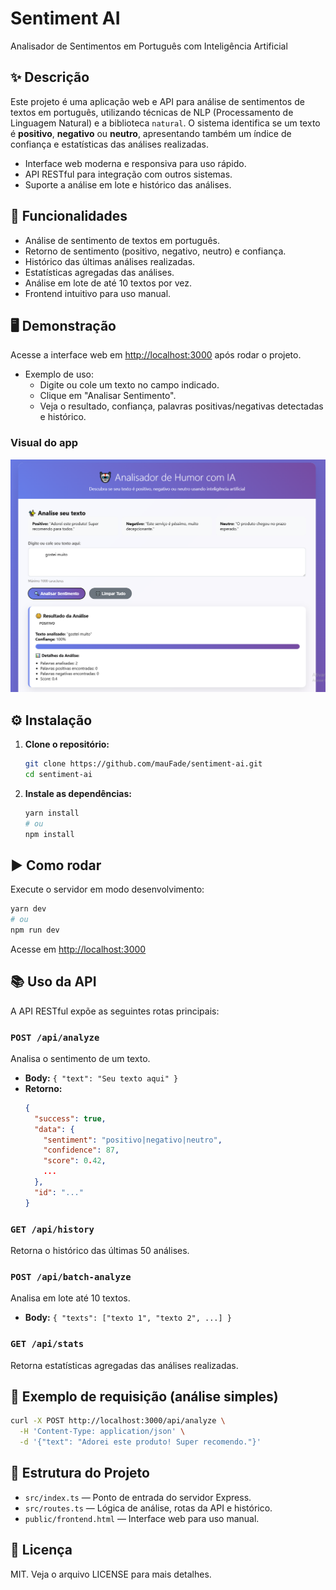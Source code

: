 # Sentiment AI

Analisador de Sentimentos em Português com Inteligência Artificial

## ✨ Descrição

Este projeto é uma aplicação web e API para análise de sentimentos de textos em português, utilizando técnicas de NLP (Processamento de Linguagem Natural) e a biblioteca `natural`. O sistema identifica se um texto é **positivo**, **negativo** ou **neutro**, apresentando também um índice de confiança e estatísticas das análises realizadas.

- Interface web moderna e responsiva para uso rápido.
- API RESTful para integração com outros sistemas.
- Suporte a análise em lote e histórico das análises.

## 🚀 Funcionalidades

- Análise de sentimento de textos em português.
- Retorno de sentimento (positivo, negativo, neutro) e confiança.
- Histórico das últimas análises realizadas.
- Estatísticas agregadas das análises.
- Análise em lote de até 10 textos por vez.
- Frontend intuitivo para uso manual.

## 🖥️ Demonstração

Acesse a interface web em [http://localhost:3000](http://localhost:3000) após rodar o projeto.

- Exemplo de uso:
  - Digite ou cole um texto no campo indicado.
  - Clique em "Analisar Sentimento".
  - Veja o resultado, confiança, palavras positivas/negativas detectadas e histórico.

### Visual do app

![Demonstração do app](public/screenshots/main.png)

## ⚙️ Instalação

1. **Clone o repositório:**

   ```bash
   git clone https://github.com/mauFade/sentiment-ai.git
   cd sentiment-ai
   ```

2. **Instale as dependências:**

   ```bash
   yarn install
   # ou
   npm install
   ```

## ▶️ Como rodar

Execute o servidor em modo desenvolvimento:

```bash
yarn dev
# ou
npm run dev
```

Acesse em [http://localhost:3000](http://localhost:3000)

## 📚 Uso da API

A API RESTful expõe as seguintes rotas principais:

### `POST /api/analyze`

Analisa o sentimento de um texto.

- **Body:** `{ "text": "Seu texto aqui" }`
- **Retorno:**
  ```json
  {
    "success": true,
    "data": {
      "sentiment": "positivo|negativo|neutro",
      "confidence": 87,
      "score": 0.42,
      ...
    },
    "id": "..."
  }
  ```

### `GET /api/history`

Retorna o histórico das últimas 50 análises.

### `POST /api/batch-analyze`

Analisa em lote até 10 textos.

- **Body:** `{ "texts": ["texto 1", "texto 2", ...] }`

### `GET /api/stats`

Retorna estatísticas agregadas das análises realizadas.

## 📝 Exemplo de requisição (análise simples)

```bash
curl -X POST http://localhost:3000/api/analyze \
  -H 'Content-Type: application/json' \
  -d '{"text": "Adorei este produto! Super recomendo."}'
```

## 📂 Estrutura do Projeto

- `src/index.ts` — Ponto de entrada do servidor Express.
- `src/routes.ts` — Lógica de análise, rotas da API e histórico.
- `public/frontend.html` — Interface web para uso manual.

## 📄 Licença

MIT. Veja o arquivo LICENSE para mais detalhes.
